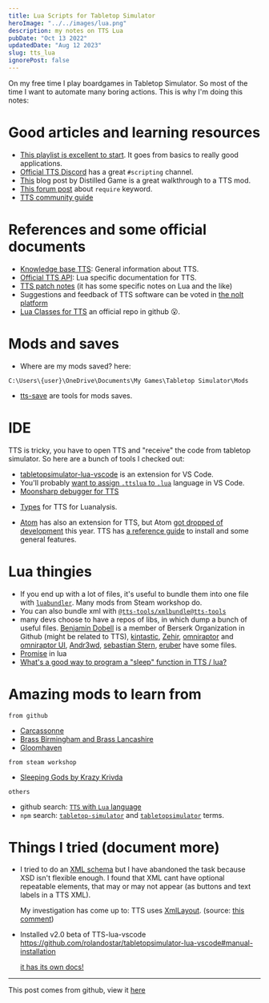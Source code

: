 ```yaml
---
title: Lua Scripts for Tabletop Simulator
heroImage: "../../images/lua.png"
description: my notes on TTS Lua
pubDate: "Oct 13 2022"
updatedDate: "Aug 12 2023"
slug: tts_lua
ignorePost: false
---
```


On my free time I play boardgames in Tabletop Simulator. So most of the time I want to automate many boring actions. This is why I'm doing this notes:

# Good articles and learning resources

- [This playlist is excellent to start](https://www.youtube.com/playlist?list=PLdHW9On5G8NKyYMnXzF8E52qmxQX5r8bb). It goes from basics to really good applications.
- [Official TTS Discord](https://discord.gg/M4pCdNEDfW) has a great `#scripting` channel.
- [This](https://distilledgame.com/distilling-the-essence-out-of-ttss-lua-scripting/) blog post by Distilled Game is a great walkthrough to a TTS mod.
- [This forum post](https://steamcommunity.com/sharedfiles/filedetails/?id=2255706594) about `require` keyword.
- [TTS community guide](https://tts-community.github.io/docs/guides/)

# References and some official documents

- [Knowledge base TTS](https://kb.tabletopsimulator.com/): General information about TTS.
- [Official TTS API](https://api.tabletopsimulator.com/): Lua specific documentation for TTS.
- [TTS patch notes](https://www.tabletopsimulator.com/news/patch-notes) (it has some specific notes on Lua and the like)
- Suggestions and feedback of TTS software can be voted in [the nolt platform](https://tabletopsimulator.nolt.io/)
- [Lua Classes for TTS](https://github.com/Berserk-Games/Tabletop-Simulator-Lua-Classes) an official repo in github 😮.

# Mods and saves

- Where are my mods saved? here:

```
C:\Users\{user}\OneDrive\Documents\My Games\Tabletop Simulator\Mods
```

- [tts-save](https://github.com/ikegami/tts_save) are tools for mods saves.

# IDE

TTS is tricky, you have to open TTS and "receive" the code from tabletop simulator. So here are a bunch of tools I checked out:

- [tabletopsimulator-lua-vscode](https://github.com/rolandostar/tabletopsimulator-lua-vscode) is an extension for VS Code.
- You'll probably [want to assign `.ttslua` to `.lua`](https://stackoverflow.com/a/51228725/8552476) language in VS Code.
- [Moonsharp debugger for TTS](https://github.com/tts-community/moonsharp-tts-debug)
<!-- This is about to get out of the recommendations
- Moonsharp also recommends [EmmyLua](https://github.com/EmmyLua/VSCode-EmmyLua), a port of EmmyLua from IntelliJ IDEA. It adds hover info, go to definition, and other goodies.
  -->
- [Types](https://github.com/Benjamin-Dobell/tts-types) for TTS for Luanalysis.

- [Atom](https://github.com/Berserk-Games/atom-tabletopsimulator-lua/) has also an extension for TTS, but Atom [got dropped of development](https://github.blog/2022-06-08-sunsetting-atom/) this year. TTS has [a reference guide](https://api.tabletopsimulator.com/atom/) to install and some general features.

# Lua thingies

- If you end up with a lot of files, it's useful to bundle them into one file with [`luabundler`](https://github.com/Benjamin-Dobell/luabundler). Many mods from Steam workshop do.
- You can also bundle xml with [`@tts-tools/xmlbundle@tts-tools`](https://www.npmjs.com/package/@tts-tools/xmlbundle)
- many devs choose to have a repos of libs, in which dump a bunch of useful files. [Benjamin Dobell](https://github.com/Benjamin-Dobell/ge_tts) is a member of Berserk Organization in Github (might be related to TTS), [kintastic](https://github.com/ikegami/kintastic), [Zehir](https://github.com/Zehir/ttslua), [omniraptor](https://github.com/omniraptorr/ge_tts_membag) and [omniraptor UI](https://github.com/omniraptorr/tts_ui), [Andr3wd](https://github.com/Andr3wD/TTS-Helpful-Scripts), [sebastian Stern](https://github.com/Sebaestschjin/sebaestschjin-tts), [eruber](https://github.com/eruber/TTS_ULib) have some files.
- [Promise](https://github.com/aimingoo/Promise) in lua
- [What's a good way to program a "sleep" function in TTS / lua?](https://www.reddit.com/r/tabletopsimulator/comments/4i5t07/whats_a_good_way_to_program_a_sleep_function_in/)

# Amazing mods to learn from

`from github`

- [Carcassonne](https://github.com/mmann78/TTSCarcassonne)
- [Brass Birmingham and Brass Lancashire](https://github.com/ikegami/tts_brass)
- [Gloomhaven](https://github.com/gloomhaven-tts-enhanced)

`from steam workshop`

- [Sleeping Gods by Krazy Krivda](https://steamcommunity.com/sharedfiles/filedetails/?id=2416998963)

`others`

- github search: [`TTS` with `Lua` language](https://github.com/search?q=TTS+language%3ALua&type=Repositories&ref=advsearch&l=Lua&l=)
- `npm` search: [`tabletop-simulator`](https://www.npmjs.com/search?q=keywords:tabletop-simulator) and [`tabletopsimulator`](https://www.npmjs.com/search?q=keywords:tabletopsimulator) terms.

# Things I tried (document more)

- I tried to do an [XML schema](https://tabletopsimulator.nolt.io/879) but I have abandoned the task because XSD isn't flexible enough. I found that XML cant have optional repeatable elements, that may or may not appear (as buttons and text labels in a TTS XML).

  My investigation has come up to:
  TTS uses [XmlLayout](https://www.digital-legacy.co.za/XmlLayout/Documentation). (source: [this comment](https://steamcommunity.com/sharedfiles/filedetails/?id=1433695655#:~:text=Note%3A%20the%20original%20documentation%20for%20XmlLayout%2C%20the%20system%20used%20by%20TableTop%20Simulator%2C%20can%20be%20found%20here%3A%20http%3A//digital%2Dlegacy.co.za/XmlLayout/Documentation))

- Installed v2.0 beta of TTS-lua-vscode <https://github.com/rolandostar/tabletopsimulator-lua-vscode#manual-installation>

  [it has its own docs!](https://tts-vscode.rolandostar.com/extension/apiUpdates)

---

This post comes from github, view it [here](https://github.com/AucaCoyan/blog/blob/main/tts_lua.md)
